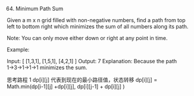 64. Minimum Path Sum

Given a m x n grid filled with non-negative numbers, find a path from top left to bottom right which minimizes the sum of all numbers along its path.

Note: You can only move either down or right at any point in time.

Example:

Input:
[
  [1,3,1],
  [1,5,1],
  [4,2,1]
]
Output: 7
Explanation: Because the path 1→3→1→1→1 minimizes the sum.

思考路程
1 dp[i][j] 代表到现在的最小路径值，状态转移  dp[i][j] = Math.min(dp[i-1][j] +dp[i][j], dp[i][j-1] + dp[i][j] )